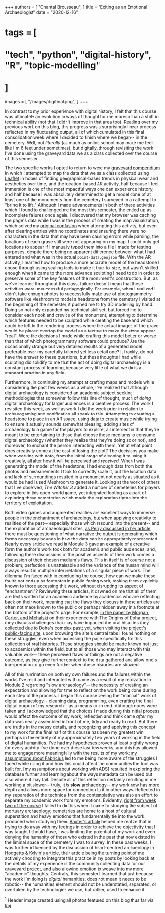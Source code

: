 +++
authors = [
    "Chantal Brousseau",
]
title = "Exiting as an Emotional Archaeologist"
date = "2020-12-16"
# tags = [
#     "tech", "python", "digital-history", "R", "topic-modelling"
# ]
images = [
"/images/digifinal.png",
]
+++

In contrast to my prior experience with digital history, I felt that this course was ultimately an evolution in ways of thought for me moreso than a shift in technical ability (not that I didn't improve in that area too). Reading over my previous work on this blog, this progress was a surprisingly linear process reflected in my fluctuating output, all of which cumulated in this final consolidation week where I decided to finish where we began-- in the cemetery. Well, not *literally* (as much as online school may make me feel like I'm 6 feet under sometimes), but digitally, through revisiting the work I've done using the graveyard data we as a class collected over the course of this semester.

The two specific works I opted to return to were my [graveyard compendium](https://digiarch.netlify.app/week/10/start-compendium/) in which I attempted to map the data that we as a class collected using [Leaflet](https://www.r-graph-gallery.com/map.html) in hopes of finding geographical-based trends in physical wear and aesthetics over time, and the location-based AR activity, half because I feel immersion is one of the most impactful ways one can experience history, and half because I was absolutely determined to get a model done of at least one of the monuments from the cemetery I surveyed in an attempt to "bring it to life." Although I made advancements in both of these activities which I found to challenged me the most this semester, the ended up as incomplete failures once again. I discovered that my browser was caching the page's data while I was in the process of creating the map visualization, which solved my [original confusion](https://github.com/ChantalMB/digiarch-week-ten/blob/master/notes.md) when attempting this activity, but even after clearing entries with no coordinates and ensuring there were no characters in the data that may have been causing errors while parsing, the locations of each grave still were not appearing on my map. I could only get locations to appear if I manually typed them into a file I made for testing purposes, despite there being no apparent difference between what I had entered and what was in the actual `point-data.geojson` file. With the AR activity, I learned how to produce a more accurate model of the headstone I chose through using scaling tools to make it true-to-size, but wasn't skilled enough when it came to the more advance sculpting I need to do in order to preserve some of the key features of the monument's construction. But, as we've learned throughout this class, failure doesn't mean that these activities were unsuccessful pedagogically. For example, when I realized I didn't take enough photos to successfully make use of photogrammetry software like Meshroom to model a headstone from the cemetery I visited at the beginning of the semester, it pushed me to try 3D modelling by hand. Doing so not only expanded my technical skill set, but forced me to consider each nook and crevice of the monument, attempting to determine which features needed to be sculpted while creating the base and which could be left to the rendering process where the actual images of the grave would be placed overtop the model as a texture to make the stone appear "real". Were the decisions I made while crafting this model better or worse than that of which photogrammetry software could produce? Are the occasionally strange but very detailed results of a generated model preferable over my carefully tailored yet less detail one? I, frankly, do not have the answer to these questions, but these thoughts I had while sculpting did solidify to me that the act of doing digital archaeology is a constant process of learning, because very little of what we do is a standard practice in any field.

Furthermore, in continuing my attempt at crafting maps and models while considering the past few weeks as a whole, I've realized that although digital archaeology is considered an academic subject seeking methodologies that somewhat follow this line of thought, much of *doing* digital archaeology for larger audiences is a creative process. The work I revisited this week, as well as work I did the week prior in relation to archaeogaming and sonification all speak to this. Attempting to creating a headstone to place in an AR space, using data to create music while trying to ensure it actually sounds somewhat pleasing, adding sites of archaeology to a game for the players to explore, all intersect in that they're meant to be entertaining to those that choose these mediums to consume digital archaeology (whether they realize that they're doing so or not), and moreover, to enchant the person interacting with them. Yet at what point does creativity come at the cost of losing the plot? The decisions you make when working with data, from the initial stage of cleaning it to using it creatively, all alter how it will be perceived and *received.* When I was generating the model of the headstone, I had enough data from both the photos and measurements I took to correctly scale it, but the location data and lack of surroundings resulted in a monument not nearly as situated as it would be had I used Meshroom to generate it. Looking at the work of others that I've observed, *The Witcher 3* added a number of cemeteries for players to explore in this open-world game, yet integrated looting as a part of exploring these cemeteries which made the exploration tiptoe into the territory of exploitation.

Both video games and augmented realities are excellent ways to immerse people in the enchantment of archaeology, but when applying creativity to realities of the past-- especially those which resound into the present-- and the exploration of archaeological sites, [as Perry discussed in her article](https://digiarch.netlify.app/data/Perry2019_Enchantment_AcceptedMS.pdf), there must be questioning of what narrative the output is generating which forms necessary bounds in how the data can be appropriately represented. Nearly every article we read in Module 3 gave an example of a creative form the author's work took both for academic and public audiences; and, following these discussions of the positive aspects of their work comes a discussion of their chosen medium's flaws. This in itself is of course not a problem; perfection is unattainable and the variance of the human mind will always result in multiple interpretations of a singular piece of work. The dilemma I'm faced with in concluding the course, how can we make these faults not end up as footnotes in public-facing work, making them explicitly known to those accessing this work, without disrupting its aspect of "enchantment"? Reviewing these articles, it dawned on me that all of them are texts written for an academic audience by academics who are reflecting back on their work, meaning that the flaws they discuss in these articles are often not made known to the public or perhaps hidden away in a footnote at the bottom of the project's page. For example, [in the paper by Morgan, Carter, and Michalski](http://eprints.whiterose.ac.uk/109405/1/eBook_CHNT20_Morgan_etal_2015.pdf) on their experience with The Origins of Doha project, they discuss challenges that may have impacted the oral histories they collected due to Doha's complex past; yet, when visiting the [project's public-facing site](https://originsofdoha.wordpress.com/), upon browsing the site's central tabs I found nothing on these struggles, even when accessing the page specifically for this collection of oral histories. These struggles should be made known not just to academics within the field, but to all those who may interact with this valuable work-- these perceived flaws or failings are not a negative outcome, as they give further context to the data gathered and allow one's interpretation to go even further when these histories are situated.

All of this rumination on both my own failures and the failures within the works I've read and interacted with came as a result of my realization in Module 2 regarding "slow archaeology"-- the necessity of creating an expectation and allowing for time to reflect on the work being done during each step of the process. I began this course seeing the "manual" work of digital archaeology-- cleaning data, programming, even crafting the final digital output of my research-- as a means to an end. Although notes were taken and I acknowledged that the choices I made during this initial process would affect the outcome of my work, reflection and think came *after* my data was neatly assembled in front of me, tidy and ready to read. But there are truths in the messy details, and recognizing and applying this concept to my work for the final half of this course has been my greatest win perhaps in the entirety of my approximately two years of working in the field of digital humanities. I've had my hypotheses proven at least slightly wrong for every activity I've done over these last few weeks, and this has allowed me to engage more meaningfully with the results of my work; [my assumptions about Fabricius](https://hist-digitized.netlify.app/post/2020-11-29-week-10/) led to me being more aware of the struggles I faced while using it and how this could affect the communities the tool was built for, [my assumptions about working with ADS] resulted in exploring the database further and learning about the ways metadata can be used but also where it may fail. Despite all of this reflection certainly resulting in me working a bit slower-- truly, it *is* **slow** archaeology-- my work now has more depth and allows more space for connection to it in other ways. Reflected in my separation of the technical from the contemplative was also an effort to separate my academic work from my emotions. Evidently, [right from week two of the course](https://hist-digitized.netlify.app/post/2020-09-28-week-2/) I failed to do this when it came to studying the subject of mortuary archaeology; cemeteries are home to a host of cultural superstition and heavy emotions that fundamentally tie into the work produced when studying them. [Baxter's article](https://digiarch.netlify.app/data/Baxter_chp_Archaeologies_of_the_Heart.pdf) helped me realize that in trying to do away with my feelings in order to achieve the objectivity that I was taught I should have, I was limiting the potential of my work and even denying the humanity of those who existed in the past that now existed in the liminal space of the cemetery I was to survey. In these past weeks, I was further influenced by the discussion of heart-centred archaeology in [Hodgetts & Kelvin's article](https://digiarch.netlify.app/data/hodgetts-kelvin.pdf), their article being the turning point of me actively choosing to integrate this practice in my posts by looking back at the details of my experience in the community collecting data for our graveyard project, and also allowing emotion to weave into my more "academic" thoughts. Centrally, this semester I learned that just because the work I'm doing is *digital* humanities, does not mean it needs to be robotic-- the humanities element should not be understated, separated, or overtaken by the technologies we use, but rather, used to enhance it.

<sup>1</sup> Header image created using all photos featured on this blog thus far via [Imj](http://www.zachwhalen.net/pg/imj/)
